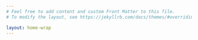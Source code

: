 ```yaml
---
# Feel free to add content and custom Front Matter to this file.
# To modify the layout, see https://jekyllrb.com/docs/themes/#overriding-theme-defaults

layout: home-wrap
---
```

